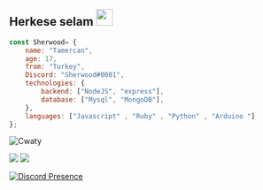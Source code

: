 ## Herkese selam <img src="https://cdn.discordapp.com/emojis/840877248331382836.gif?v=1" width="30px">

```js
const Sherwood= {
    name: "Tamercan",
    age: 17,
    from: "Turkey",
    Discord: "Sherwood#0001",
    technologies: {
        backend: ["NodeJS", "express"],
        database: ["Mysql", "MongoDB"],
    },
    languages: ["Javascript" , "Ruby" , "Python" , "Arduino "]
};
```

<img src="https://komarev.com/ghpvc/?username=Cwaty&label=Ziyaretçi%20Sayısı&color=3bb94e" alt="Cwaty"/>
<link rel="stylesheet" href="https://maxcdn.bootstrapcdn.com/font-awesome/4.4.0/css/font-awesome.min.css">
 
<p align="left">
<a href="https://instagram.com/tamercwn" target"blank_"><img src="https://img.shields.io/badge/INSTAGRAM%20-0e0101.svg?&style=for-the-badge&logo=instagram&logoColor=white"></a>
<a href="https://open.spotify.com/user/tbegsqrmhkkopy8rtuwxr3x0w" target"blank_"><img src="https://img.shields.io/badge/Spotify%20-0e0101.svg?&style=for-the-badge&logo=spotify&logoColor=white"></a>
 

[![Discord Presence](https://lanyard-profile-readme.vercel.app/api/338768594899042304?theme=dark&bg=0e0101&animated=false&hideDiscrim=false&borderRadius=30px)](https://discord.com/users/338768594899042304)


